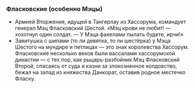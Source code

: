 ### Фласковские (особенно Мэцы)
* Армией Вторжения, идущей в Тангерлау из Хассорума, командует генерал Мэц Фласковский Шестой. «Мэц крови не любит! — хохотнул один солдат. — У Мэца факелами пылать будете, ирчи!»
* Завитушка с шипами (то ли девятка, то ли шестёрка) у Мэца Шестого на мундире и петлицах — это знак королевства Хассорум. Фласковские несколько веков были вассалами хассорумской династии — с тех пор, как рыцарь-разбойник Мэц Фласковский Второй, спасаясь от суда и казни за злокозненное колдовство, бежал на запад из княжества Данкорат, оставив родное местечко Фласку.
